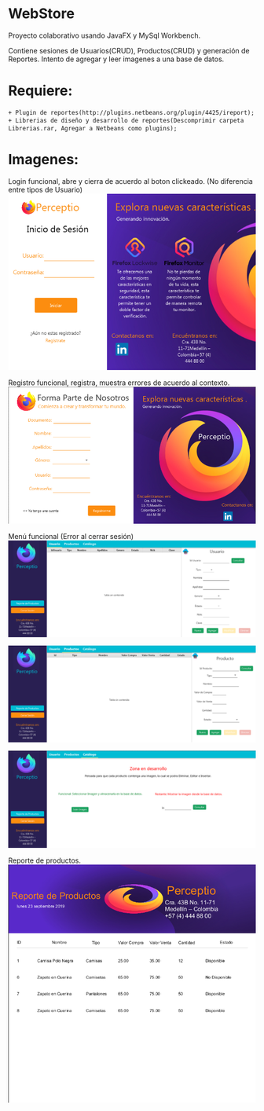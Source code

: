 # WebStore
Proyecto colaborativo usando JavaFX y MySql Workbench.

Contiene sesiones de Usuarios(CRUD), Productos(CRUD) y generación de Reportes.
Intento de agregar y leer imagenes a una base de datos.

# Requiere:
    + Plugin de reportes(http://plugins.netbeans.org/plugin/4425/ireport);
    + Librerias de diseño y desarrollo de reportes(Descomprimir carpeta Librerias.rar, Agregar a Netbeans como plugins);
    
# Imagenes: 
  Login funcional, abre y cierra de acuerdo al boton clickeado. (No diferencia entre tipos de Usuario)
  ![Imagen del login](https://github.com/Amonbe8080/WebStore/blob/master/Screenshots/Login.png)    
  
  Registro funcional, registra, muestra errores de acuerdo al contexto.
   ![Imagen del registro](https://github.com/Amonbe8080/WebStore/blob/master/Screenshots/Registro.png)    
   
  Menú funcional (Error al cerrar sesión)
  ![Imagen del menu-usuario](https://github.com/Amonbe8080/WebStore/blob/master/Screenshots/Menu-Usuario.png)    
  
  ![Imagen del menu-productos](https://github.com/Amonbe8080/WebStore/blob/master/Screenshots/Menu-Productos.png) 
   
  ![Imagen del menu-catalogo](https://github.com/Amonbe8080/WebStore/blob/master/Screenshots/Menu-Catalogo.png) 
  
  Reporte de productos.
  ![Imagen del reporte de productos](https://github.com/Amonbe8080/WebStore/blob/master/Screenshots/Reporte.png) 
  
  
  
